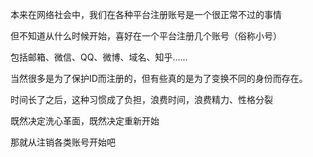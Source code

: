 本来在网络社会中，我们在各种平台注册账号是一个很正常不过的事情

但不知道从什么时候开始，喜好在一个平台注册几个账号（俗称小号）

包括邮箱、微信、QQ、微博、域名、知乎……

当然很多是为了保护ID而注册的，但有些真的是为了变换不同的身份而存在。

时间长了之后，这种习惯成了负担，浪费时间，浪费精力、性格分裂

既然决定洗心革面，既然决定重新开始

那就从注销各类账号开始吧